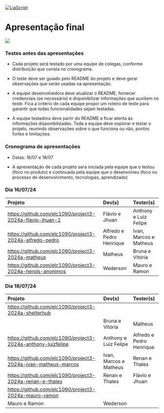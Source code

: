 <!--
author:   Andrea Charão

email:    andrea@inf.ufsm.br

version:  0.0.1

language: PT-BR

narrator: Brazilian Portuguese Female

comment:  Material de apoio para a disciplina
          ELC1090 - Desenvolvimento de Software para Web
          da Universidade Federal de Santa Maria

translation: English  translations/English.md
-->

<!--
liascript-devserver --input README.md --port 3001 --live
https://liascript.github.io/course/?https://raw.githubusercontent.com/AndreaInfUFSM/elc1090-2024a/master/classes/30/README.md
-->



[![LiaScript](https://raw.githubusercontent.com/LiaScript/LiaScript/master/badges/course.svg)](https://liascript.github.io/course/?https://raw.githubusercontent.com/AndreaInfUFSM/elc1090-2024a/master/classes/30/README.md)


# Apresentação final

![](https://img.freepik.com/vetores-premium/fundo-da-tela-de-termino-do-filme-antigo-a-ilustracao-do-vetor-final_175838-2082.jpg?w=740)




### Testes antes das apresentações


- Cada projeto será testado por uma equipe de colegas, conforme distribuição que consta no cronograma.

- O teste deve ser guiado pelo README do projeto e deve gerar observações que serão usadas na apresentação.

- A equipe desenvolvedora deve atualizar o README, fornecer credenciais (se necessário) e disponibilizar informações que auxiliem no teste. Fica a critério de cada equipe propor um roteiro de teste para garantir que todas funcionalidades sejam testadas.

- A equipe testadora deve partir do README e ficar atenta às informações disponibilizadas. Toda a equipe deve explorar e testar o projeto, reunindo observações sobre o que funciona ou não, pontos fortes e limitações.


### Cronograma de apresentações

- Datas: 16/07 e 18/07

- A apresentação de cada projeto será iniciada pela equipe que o testou (foco no produto) e continuada pela equipe que o desenvolveu (foco no processo de desenvolvimento, tecnologias, aprendizado)





### Dia 16/07/24



<!-- data-type="none" -->
| Projeto    | Dev(s)     | Tester(s)   |
| :--------- | :--------- | :--------- |
| https://github.com/elc1090/project3-2024a-flavio-jhuan-1     | Flávio e Jhuan    | Anthony e Luiz Felipe     |
| https://github.com/elc1090/project3-2024a-alfredo-pedro     | Alfredo e Pedro Henrique    | Ivan, Marcos e Matheus     |
| https://github.com/elc1090/project3-2024a-matheus    | Matheus      | Bruna e Vitória      |
| https://github.com/elc1090/project3-2024a-herois-anonimos     | Wederson     | Mauro e Ramon     |






### Dia 18/07/24


<!-- data-type="none" -->
| Projeto    | Dev(s)     | Tester(s)   |
| :--------- | :--------- | :--------- |
| https://github.com/elc1090/project3-2024a-shelterhub
     | Bruna e Vitória     | Matheus     |
| https://github.com/elc1090/project3-2024a-anthony-luizfelipe     | Anthony e Luiz Felipe      | Alfredo e Pedro Henrique     |
| https://github.com/elc1090/project3-2024a-ivan-matheus-marcos  | Ivan, Marcos e Matheus      | Renan e Thales     |
| https://github.com/elc1090/project3-2024a-renan-e-thales  | Renan e Thales      | Flávio e Jhuan     |
| https://github.com/elc1090/project3-2024a-mauro-ramon
  | Mauro e Ramon      | Wederson     |
